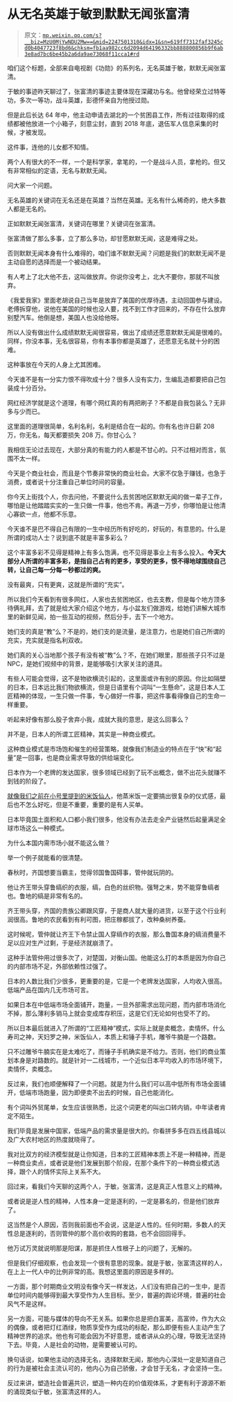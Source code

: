 # 从无名英雄于敏到默默无闻张富清

> 原文：[`mp.weixin.qq.com/s?__biz=MzU0MjYwNDU2Mw==&mid=2247501310&idx=1&sn=619ff7312faf3245cd0b4047723f8bd6&chksm=fb1aa982cc6d2094d64196332bb888800856b9f6ab3e8ad7bc6be45b2a6da9ae73068f11cca1#rd`](http://mp.weixin.qq.com/s?__biz=MzU0MjYwNDU2Mw==&mid=2247501310&idx=1&sn=619ff7312faf3245cd0b4047723f8bd6&chksm=fb1aa982cc6d2094d64196332bb888800856b9f6ab3e8ad7bc6be45b2a6da9ae73068f11cca1#rd)

咱们这个标题，全部来自电视剧《功勋》的系列名，无名英雄于敏，默默无闻张富清。

于敏的事迹昨天聊过了，张富清的事迹主要体现在深藏功与名。他曾经荣立过特等功，多次一等功，战斗英雄，彭德怀亲自为他授过勋。 

但是此后长达 64 年中，他主动申请去湖北的一个贫困县工作，所有过往取得的成绩都被他放进一个小箱子，刻意尘封，直到 2018 年底，退伍军人信息采集的时候，才被发现。

这件事，连他的儿女都不知情。

两个人有很大的不一样，一个是科学家，拿笔的，一个是战斗人员，拿枪的。但又有非常相似的定语，无名与默默无闻。

问大家一个问题。

无名英雄的关键词在无名还是在英雄？当然在英雄。无名有什么稀奇的，绝大多数人都是无名的。 

正如默默无闻张富清，关键词在哪里？关键词在张富清。

张富清做了那么多事，立了那么多功，却甘愿默默无闻，这是难得之处。 

否则默默无闻本身有什么难得的，咱们谁不默默无闻？问题是我们的默默无闻不是主动自愿的选择而是一个被动结果。 

有人考上了北大他不去，这叫做放弃。你说你没考上，北大不要你，那就不叫放弃。 

《我爱我家》里面老胡说自己当年是放弃了美国的优厚待遇，主动回国参与建设。老傅拆穿他，说他在美国的时候也没人要，找不到工作才回来的，不存在什么放弃别墅汽车。他倒是想，美国人也没给他呀。 

所以人没有做出什么成绩默默无闻很容易，做出了成绩还愿意默默无闻是很难的。同样，你没本事，无名很容易，你有本事你都是英雄了，还愿意无名就十分的困难。 

这种事放在今天的人身上尤其困难。

今天谁不是有一分实力恨不得吹成十分？很多人没有实力，生编乱造都要把自己包装成十分百分。

网红经济学就是这个道理，有哪个网红真的有两把刷子？不都是自我包装么？无非多与少而已。

这里面的道理很简单，名利名利，名利是结合在一起的。你有名也许日薪 208 万，你无名，每天都要损失 208 万。你甘心么？

我相信无论过去现在，大部分真的有能力的人都是不甘心的。只不过相对而言，氛围不太一样。

今天是个商业社会，而且是个节奏非常快的商业社会。大家不仅急于赚钱，也急于消费，或者说十分注重自己单位时间的容量。

你今天上街找个人，你去问他，不要说什么去贫困地区默默无闻的做一辈子工作，哪怕是让他踏踏实实的一生只做一件事，他也不肯。再退一万步，你哪怕是让他清心寡欲一点，他都不乐意。

今天谁不是巴不得自己有限的一生中经历所有好吃的，好玩的，有意思的。什么是所谓的成功人士？说到底不就是丰富多彩么？

这个丰富多彩不见得是精神上有多么饱满，也不见得是事业上有多么投入。**今天大部分人所谓的丰富多彩，是指自己占有的更多，享受的更多，恨不得地球围绕自己转，让自己每一分每一秒都过的爽。**

没有最爽，只有更爽，这就是所谓的“充实”。

所以我们今天看到有很多网红，人家也去贫困地区，也去支教，但是每个地方顶多待俩礼拜，去了就是给大家介绍这个地方，与小盆友们做游戏，给她们讲解大城市里的新鲜见闻，拍一些互动的视频，然后分手，去下一个地方。

她们支的真是“教”么？不是的，她们支的是流量，是注意力，也是她们自己所谓的充实，充实就是指名利双收。

她们真的关心当地那个孩子有没有被“教”么？不，在她们眼里，那些孩子只不过是 NPC，是她们视频中的背景，是能够吸引大家关注的道具。

有些人可能会觉得，这不是物欲横流引起的，这里面或许有别的原因。你比如隔壁的日本，日本远比我们物欲横流，但是日语里有个词叫“一生懸命”，这是日本人工匠精神的体现，一生只做一件事，专心做好一件事，把这件事看得像自己的生命一样重要。

听起来好像有那么股子舍弃小我，成就大我的意思，是这么回事么？

并不是，日本人的所谓工匠精神，其实是一种商业模式。

这种商业模式是市场饱和催生的经营策略，就像我们制造业的特点在于“快”和“起量”是一回事，也是商业需求导致的供给端变化。

日本作为一个老牌的发达国家，很多领域已经到了玩不出概念，做不出花头就赚不到钱的阶段了。

[就像我们之前在小号里提到的米饭仙人](https://mp.weixin.qq.com/s?__biz=MzU3NDc5Nzc0NQ==&mid=2247507264&idx=2&sn=85382b2c173a77d38cb98bf43a418363&chksm=fd2e7f9eca59f688d90cbd4e442ef52a67110f2d5321869761762d9ed871653fb5c984de1e75&token=924164011&lang=zh_CN&scene=21#wechat_redirect)，他蒸米饭一定要搞出很复杂的仪式感，最后也不怎么好吃，但是不重要，重要的是有人买单。

日本毕竟国土面积和人口都小我们很多，他没有办法去走全产业链然后起量满足全球市场这么一种模式。

为什么本国内需市场小就不能这么做？

举一个例子就能看的很清楚。

春秋时，齐国想要当霸主，觉得邻国鲁国碍事，管仲就玩阴的。

他让齐王带头穿鲁缟织的衣服，缟，白色的丝织物。强弩之末，势不能穿鲁缟者也。鲁地的缟是非常有名的。

齐王带头穿，齐国的贵族公卿跟风穿，于是商人就大量的进货，以至于这个行业利润很高。鲁地的农民看到有利可图，把庄稼都拔了，改种桑树养蚕。

这时候呢，管仲就让齐王下令禁止国人穿缟作的衣服，那么鲁国本身的缟消费量不足以应对生产过剩，于是经济就崩溃了。

这种手法管仲用过很多次了，对楚国，对衡山国。他能这么打的本质是因为你自己的内部市场不足，外部依赖性过强了。

日本的人数比我们少很多，更重要的是，它是一个老牌发达国家，人均收入很高。低端产品在国内几无市场可言。

如果日本在中低端市场全面铺开，跑量，一旦外部需求出现问题，而内部市场消化不掉，那么薄利多销马上就会变成库存积压，这是它们无论如何也受不了的。

所以日本最后就进入了所谓的“工匠精神”模式，实际上就是卖概念，卖情怀。什么寿司之神，天妇罗之神，米饭仙人，本质上和锤子手机，雕爷牛腩是一个路数。

只不过雕爷牛腩实在是太难吃了，而锤子手机确实是不给力。否则，他们的商业策划本身是对路数的。就是针对一二线城市，一个近似日本平均收入的市场环境下，卖情怀，卖概念。

反过来，我们也顺便解释了一个问题。就是为什么我们可以高中低所有市场全面铺开，低端市场跑量，因为即便卖不出去的时候，自己也能消化。

有个词叫外贸尾单，女生应该很熟悉，比这个词更老的叫出口转内销，中年读者肯定不陌生。

我们毕竟是发展中国家，低端产品的需求量是很大的。你看拼多多在四五线县城以及广大农村地区的热度就晓得了。

我对比双方的经济模型就是让你知道，日本的工匠精神本质上不是一种精神，而是一种商业卖点，或者说是他们发展到那个阶段，在那个条件下的一种商业模式选择，跟个人的情怀实际上关系不大。

回过来，看我们今天聊的这两个人，于敏，张富清，这是真正人性意义上的精神。

或者说是逆人性的精神，人性本身一定是逐利的，一定是慕名的，但是他们放弃了。

这当然是个人原因，否则我前面也不会说，这是逆人性的。任何时期，多数人的天性总是逐利的，否则管仲的那个高价收购的套路，也不会回回得手。

他万试万灵就说明那是阳谋，那是抓住人性根子上的问题了，无解的。

但是我们仔细观察，也会发现一个很有意思的现象。就是于敏，张富清这样的人，在上上一代人中的比例非常的高。我想这里面的原因是多样的。

一方面，那个时期商业文明没有像今天一样发达，人们没有把自己的一生中，是否单位时间内能够得到最大享受作为人生目标。至少，普遍的舆论环境，普遍的社会风气不是这样。

另一方面，可能与媒体的导向不无关系。如果你总是把白富美，高富帅，作为大众的偶像，或者把灯红酒绿，物质享受作为成功的标配，那么即便有些人主动产生了精神世界的追求。他也有可能会因为不好意思，或者讲从众的心理，导致无法坚持下去。毕竟，人是社会的动物，是需要被认可的。

换句话说，如果他主动的选择无名，选择默默无闻，那他内心深处一定是知道自己的行为是被社会主流认可的，他内心为自己骄傲，才会甘于无名，才会坚持一生。

反过来讲，塑造社会普遍共识，塑造一种内在的价值观体系，才更有利于源源不断的涌现类似于敏，张富清这样的人。